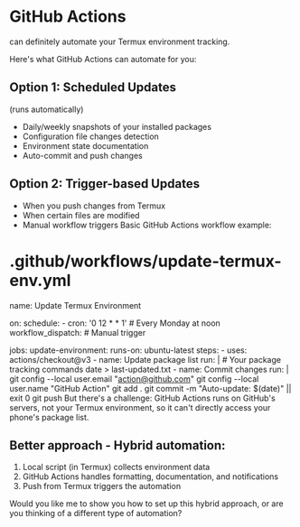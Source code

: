 # GitHub Actions
can definitely automate your Termux environment tracking.

Here's what GitHub Actions can automate for you:
## Option 1: Scheduled Updates 
(runs automatically) 
- Daily/weekly snapshots of your installed packages
- Configuration file changes detection
- Environment state documentation
- Auto-commit and push changes
## Option 2: Trigger-based Updates
- When you push changes from Termux
- When certain files are modified
- Manual workflow triggers
Basic GitHub Actions workflow example:
# .github/workflows/update-termux-env.yml
name: Update Termux Environment

on:
  schedule:
    - cron: '0 12 * * 1'  # Every Monday at noon
  workflow_dispatch:      # Manual trigger

jobs:
  update-environment:
    runs-on: ubuntu-latest
    steps:
      - uses: actions/checkout@v3
      - name: Update package list
        run: |
          # Your package tracking commands
          date > last-updated.txt
      - name: Commit changes
        run: |
          git config --local user.email "action@github.com"
          git config --local user.name "GitHub Action"
          git add .
          git commit -m "Auto-update: $(date)" || exit 0
          git push
But there's a challenge: GitHub Actions runs on GitHub's servers, not your Termux environment, so it can't directly access your phone's package list.

## Better approach - Hybrid automation:
1. Local script (in Termux) collects environment data
2. GitHub Actions handles formatting, documentation, and notifications
3. Push from Termux triggers the automation

Would you like me to show you how to set up this hybrid approach, or are you thinking of a different type of automation?